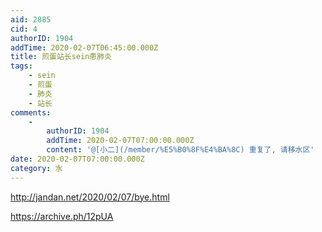 ```yaml
---
aid: 2885
cid: 4
authorID: 1904
addTime: 2020-02-07T06:45:00.000Z
title: 煎蛋站长sein患肺炎
tags:
    - sein
    - 煎蛋
    - 肺炎
    - 站长
comments:
    -
        authorID: 1904
        addTime: 2020-02-07T07:00:00.000Z
        content: '@[小二](/member/%E5%B0%8F%E4%BA%8C) 重复了, 请移水区'
date: 2020-02-07T07:00:00.000Z
category: 水
---
```


http://jandan.net/2020/02/07/bye.html

https://archive.ph/12pUA
